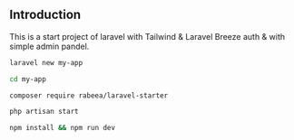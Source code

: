## Introduction

This is a start project of laravel with Tailwind & Laravel Breeze auth & with simple admin pandel.

```bash
laravel new my-app

cd my-app

composer require rabeea/laravel-starter

php artisan start

npm install && npm run dev
```
